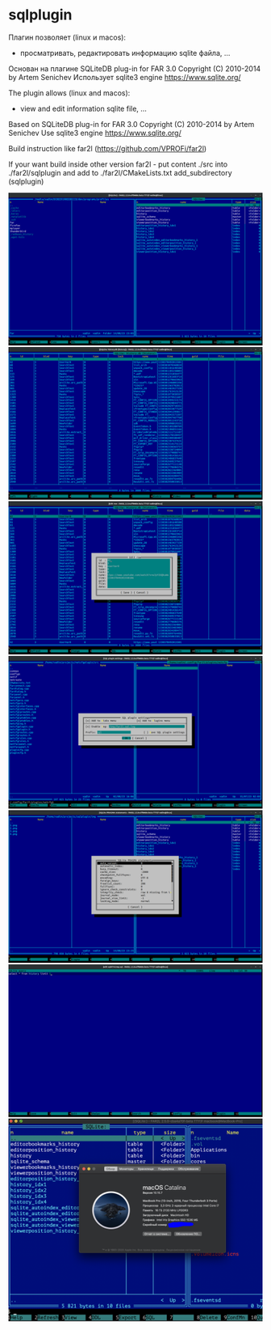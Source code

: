 # sqlplugin

Плагин позволяет (linux и macos):
 * просматривать, редактировать информацию sqlite файла, ...

Основан на плагине SQLiteDB plug-in for FAR 3.0 Copyright (C) 2010-2014 by Artem Senichev
Использует sqlite3 engine https://www.sqlite.org/

The plugin allows (linux and macos):
  * view and edit information sqlite file, ...

Based on SQLiteDB plug-in for FAR 3.0 Copyright (C) 2010-2014 by Artem Senichev
Use sqlite3 engine https://www.sqlite.org/

Build instruction like far2l (https://github.com/VPROFi/far2l)

If your want build inside other version far2l - put content ./src into ./far2l/sqlplugin and add to ./far2l/CMakeLists.txt add_subdirectory (sqlplugin)

![](img/1.png)
![](img/2.png)
![](img/3.png)
![](img/4.png)
![](img/5.png)
![](img/6.png)
![](img/7.png)

